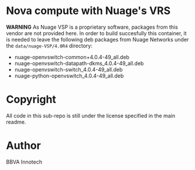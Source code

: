 # Nova compute with Nuage's VRS

**WARNING** As Nuage VSP is a proprietary software, packages from this vendor are not provided here. In order to build succesfully this container, it is needed to leave the following deb packages from Nuage Networks under the `data/nuage-VSP/4.0R4` directory:

  - nuage-openvswitch-common+4.0.4-49_all.deb
  - nuage-openvswitch-datapath-dkms_4.0.4-49_all.deb
  - nuage-openvswitch-switch_4.0.4-49_all.deb
  - nuage-python-openvswitch_4.0.4-49_all.deb

# Copyright
All code in this sub-repo is still under the license specified in the main readme.

# Author
BBVA Innotech